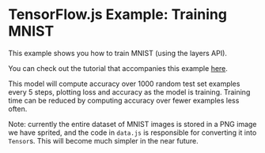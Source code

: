# TensorFlow.js Example: Training MNIST

This example shows you how to train MNIST (using the layers API).

You can check out the tutorial that accompanies this example [here](https://js.tensorflow.org/tutorials/mnist.html).

This model will compute accuracy over 1000 random test set examples every 5
steps, plotting loss and accuracy as the model is training. Training time can
be reduced by computing accuracy over fewer examples less often.

Note: currently the entire dataset of MNIST images is stored in a PNG image we have
sprited, and the code in `data.js` is responsible for converting it into
`Tensor`s. This will become much simpler in the near future.
